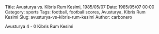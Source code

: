 Title: Avusturya vs. Kibris Rum Kesimi, 1985/05/07
Date: 1985/05/07 00:00
Category: sports
Tags: football, football scores, Avusturya, Kibris Rum Kesimi
Slug: avusturya-vs-kibris-rum-kesimi
Author: carbonero


Avusturya 4 - 0 Kibris Rum Kesimi
